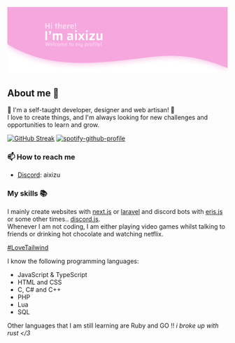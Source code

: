 ![](title.png)

## About me 🌱
🎉 I'm a self-taught developer, designer and web artisan! 🎉 <br/>
I love to create things, and I'm always looking for new challenges and opportunities to learn and grow.

[![GitHub Streak](https://github-readme-streak-stats.herokuapp.com?user=aixizu&theme=github-dark-blue&hide_border=true&date_format=M%20j%5B%2C%20Y%5D)](https://git.io/streak-stats) [![spotify-github-profile](https://spotify-github-profile.vercel.app/api/view?uid=cfc1xjfm37hnpn8rq5en0hl78&cover_image=true&theme=novatorem&show_offline=true&background_color=121212&bar_color=7b8bdb&bar_color_cover=false)](https://spotify-github-profile.vercel.app/api/view?uid=cfc1xjfm37hnpn8rq5en0hl78&redirect=true)

### 📫 How to reach me
- [Discord]("https://discordapp.com/users/673259444133560333"): aixizu

### My skills 📚
I mainly create websites with [next.js](https://nextjs.org/) or [laravel](https://laravel.com/) and discord bots with [eris.js](https://abal.moe/Eris/) or some other times.. [discord.js](https://discord.js.org/). <br/> Whenever I am not coding, I am either playing video games whilst talking to friends or drinking hot chocolate and watching netflix.

[#LoveTailwind](https://tailwindcss.com/)

I know the following programming languages:
- JavaScript & TypeScript
- HTML and CSS
- C, C# and C++ 
- PHP 
- Lua
- SQL

Other languages that I am still learning are Ruby and GO !!
*i broke up with rust </3*
